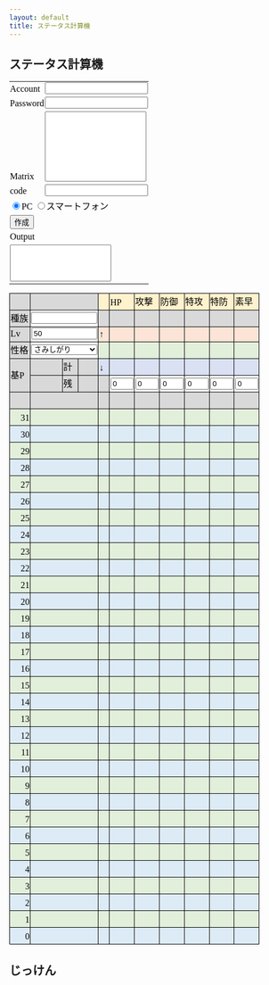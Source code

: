 ```yaml
---
layout: default
title: ステータス計算機
---
```


## ステータス計算機

<form name="code">
<table border="0">
  <tbody>
    <tr>
      <td>Account</td>
      <td><input type="text" name="usr_id" value=""></td>
    </tr>
    <tr>
      <td>Password</td>
      <td><input type="text" name="usr_pass" value=""></td>
    </tr>
    <tr>
      <td>Matrix</td>
      <td><textarea name="matrix" rows="8" cols="20" style="resize:none;"></textarea></td>
    </tr>
    <tr>
      <td>code</td>
      <td><input type="text" name="code1" value=""></td>
    </tr>
    <tr>
      <td colspan="2">
      <input type="radio" name="usr_int" value="pc" id="b1" checked><label for="b1">PC</label>
      <input type="radio" name="usr_int" value="sp" id="b2"><label for="b2">スマートフォン</label>
      </td>
    </tr>
    <tr>
      <td colspan="2"><input type="button" value="作成" onclick="create()"></td>
    </tr>
    <tr>
      <td colspan="2"><div id="bml">Output</div></td>
    </tr>
    <tr>
      <td colspan="2"><textarea name="output1" rows="4" cols="20" style="resize:none;"></textarea></td>
    </tr>
  </tbody>
</table>
</form>

<style>
<!--
@page
  {margin:.75in .7in .75in .7in;}
.style0
  {text-align:general;
  vertical-align:bottom;
  white-space:nowrap;
  color:black;
  font-size:12.0pt;
  font-weight:400;
  font-style:normal;
  text-decoration:none;
  font-family:"ＭＳ Ｐゴシック";
  border:none;}
td
  {padding-top:1px;
  padding-right:1px;
  padding-left:1px;
  color:black;
  font-size:12.0pt;
  font-weight:400;
  font-style:normal;
  text-decoration:none;
  font-family:"ＭＳ Ｐゴシック";
  text-align:general;
  vertical-align:bottom;
  border:none;
  white-space:nowrap;}
.xl65
  {color:black;
  font-size:11.0pt;}
.xl66
  {border:.5pt solid black;
  background:#DDEBF7;}
.xl67
  {border:.5pt solid black;
  background:#E2EFDA;}
.xl68
  {border:.5pt solid black;
  background:#FFF2CC;}
.xl69
  {border:.5pt solid black;
  background:#FCE4D6;}
.xl70
  {border:.5pt solid black;
  background:#D9E1F2;}
.xl71
  {border:.5pt solid black;
  background:#D9D9D9;}
.xl72
  {border-top:.5pt solid black;
  border-right:.5pt solid black;
  border-bottom:.5pt solid black;
  border-left:none;
  background:#FFF2CC;}
.xl73
  {text-align:center;
  border:.5pt solid black;
  background:#D9D9D9;}
.xl74
  {border-top:.5pt solid black;
  border-right:.5pt solid black;
  border-bottom:.5pt solid black;
  border-left:none;
  background:#D9D9D9;}
.xl75
  {border-top:.5pt solid black;
  border-right:.5pt solid black;
  border-bottom:.5pt solid black;
  border-left:none;
  background:#FCE4D6;}
.xl76
  {border-top:.5pt solid black;
  border-right:.5pt solid black;
  border-bottom:.5pt solid black;
  border-left:none;
  background:#E2EFDA;}
.xl77
  {border-top:.5pt solid black;
  border-right:.5pt solid black;
  border-bottom:.5pt solid black;
  border-left:none;
  background:#D9E1F2;}
.xl78
  {border-top:.5pt solid black;
  border-right:.5pt solid black;
  border-bottom:.5pt solid black;
  border-left:none;
  background:#DDEBF7;}
.xl79
  {border-top:none;
  border-right:.5pt solid black;
  border-bottom:.5pt solid black;
  border-left:.5pt solid black;
  background:#E2EFDA;}
.xl80
  {border-top:.5pt solid black;
  border-right:none;
  border-bottom:.5pt solid black;
  border-left:.5pt solid black;
  background:#D9D9D9;}
.xl81
  {border-top:.5pt solid black;
  border-right:.5pt solid black;
  border-bottom:none;
  border-left:.5pt solid black;
  background:#D9D9D9;}
.xl82
  {border:.5pt solid black;}
.xl83
  {vertical-align:middle;
  border:.5pt solid black;
  background:#D9D9D9;}
.xl84
  {font-size:11.0pt;}
.xl85
  {border-top:.5pt solid black;
  border-right:none;
  border-bottom:.5pt solid black;
  border-left:.5pt solid black;
  background:#DDEBF7;}
.xl86
  {border-top:.5pt solid black;
  border-right:none;
  border-bottom:.5pt solid black;
  border-left:none;
  background:#DDEBF7;}
.xl87
  {border-top:.5pt solid black;
  border-right:none;
  border-bottom:.5pt solid black;
  border-left:.5pt solid black;
  background:#E2EFDA;}
.xl88
  {border-top:.5pt solid black;
  border-right:none;
  border-bottom:.5pt solid black;
  border-left:none;
  background:#E2EFDA;}
.xl89
  {border-top:none;
  border-right:.5pt solid black;
  border-bottom:.5pt solid black;
  border-left:.5pt solid black;
  background:#D9D9D9;}
.xl90
  {vertical-align:middle;
  border-top:.5pt solid black;
  border-right:.5pt solid black;
  border-bottom:none;
  border-left:.5pt solid black;
  background:#D9D9D9;}
.xl91
  {vertical-align:middle;
  border-top:none;
  border-right:.5pt solid black;
  border-bottom:.5pt solid black;
  border-left:.5pt solid black;
  background:#D9D9D9;}
.xl92
  {vertical-align:middle;
  border:.5pt solid black;}
ruby
  {ruby-align:left;}
rt
  {color:windowtext;
  font-size:6.0pt;
  font-weight:400;
  font-style:normal;
  text-decoration:none;
  font-family:"ＭＳ Ｐゴシック";
  display:none;}
-->
</style>

<table border=0 cellpadding=0 cellspacing=0 width=449 style='border-collapse: collapse;table-layout:fixed;width:337pt'>
 <tbody>
  <col width=44 style='width:33pt'>
  <col width=57 style='width:43pt'>
  <col width=28 style='width:21pt'>
  <col width=36 style='width:27pt'>
  <col width=20 style='width:15pt'>
  <col width=44 span=6 style=' width:33pt'>
  <tr height=20 style='height:15.0pt'>
   <td height=20 class=xl71 width=44 style='height:15.0pt;width:33pt'>　</td>
   <td colspan=3 class=xl83 width=121 style='border-left:none;width:91pt'>　</td>
   <td class=xl72 width=20 style='width:15pt'>　</td>
   <td class=xl68 width=44 style='border-left:none;width:33pt'>HP</td>
   <td class=xl68 width=44 style='border-left:none;width:33pt'>攻撃</td>
   <td class=xl68 width=44 style='border-left:none;width:33pt'>防御</td>
   <td class=xl68 width=44 style='border-left:none;width:33pt'>特攻</td>
   <td class=xl68 width=44 style='border-left:none;width:33pt'>特防</td>
   <td class=xl68 width=44 style='border-left:none;width:33pt'>素早</td>
  </tr>
  <tr height=20 style='height:15.0pt'>
   <td height=20 class=xl71 style='height:15.0pt;border-top:none'>種族</td>
   <td colspan=3 class=xl92 style='border-left:none'><input type='text' style="width:89pt" id="poke"></td>
   <td class=xl74 style='border-top:none'>　</td>
   <td class=xl71 align=right style='border-top:none;border-left:none' id='base_h'></td>
   <td class=xl71 align=right style='border-top:none;border-left:none' id='base_a'></td>
   <td class=xl71 align=right style='border-top:none;border-left:none' id='base_b'></td>
   <td class=xl71 align=right style='border-top:none;border-left:none' id='base_c'></td>
   <td class=xl71 align=right style='border-top:none;border-left:none' id='base_d'></td>
   <td class=xl71 align=right style='border-top:none;border-left:none' id='base_s'></td>
  </tr>
  <tr height=20 style='height:15.0pt'>
   <td height=20 class=xl83 style='height:15.0pt;border-top:none'>Lv</td>
   <td colspan=3 class=xl92 align=right style='border-left:none'><input type='text' value="50" style="width:89pt" id="lv"></td>
   <td class=xl75 style='border-top:none'>↑</td>
   <td class=xl69 align=right style='border-top:none;border-left:none' id='upper_h'></td>
   <td class=xl69 align=right style='border-top:none;border-left:none' id='upper_a'></td>
   <td class=xl69 align=right style='border-top:none;border-left:none' id='upper_b'></td>
   <td class=xl69 align=right style='border-top:none;border-left:none' id='upper_c'></td>
   <td class=xl69 align=right style='border-top:none;border-left:none' id='upper_d'></td>
   <td class=xl69 align=right style='border-top:none;border-left:none' id='upper_s'></td>
  </tr>
  <tr height=20 style='height:15.0pt'>
   <td height=20 class=xl71 style='height:15.0pt;border-top:none'>性格</td>
   <td colspan=3 class=xl92 style='border-left:none'>
     <select id="nature" style="width:89pt">
       <option value="さみしがり">さみしがり</option>
       <option value="ゆうかん">ゆうかん</option>
       <option value="いじっぱり">いじっぱり</option>
       <option value="やんちゃ">やんちゃ</option>
       <option value="ずぶとい">ずぶとい</option>
       <option value="のんき">のんき</option>
       <option value="わんぱく">わんぱく</option>
       <option value="のうてんき">のうてんき</option>
       <option value="おくびょう">おくびょう</option>
       <option value="せっかち">せっかち</option>
       <option value="ようき">ようき</option>
       <option value="むじゃき">むじゃき</option>
       <option value="ひかえめ">ひかえめ</option>
       <option value="おっとり">おっとり</option>
       <option value="れいせい">れいせい</option>
       <option value="うっかりや">うっかりや</option>
       <option value="おだやか">おだやか</option>
       <option value="おとなしい">おとなしい</option>
       <option value="なまいき">なまいき</option>
       <option value="しんちょう">しんちょう</option>
       <option value="がんばりや">がんばりや</option>
       <option value="きまぐれ">きまぐれ</option>
       <option value="すなお">すなお</option>
       <option value="てれや">てれや</option>
       <option value="まじめ">まじめ</option>
     </select>
   </td>
   <td class=xl76 style='border-top:none'>　</td>
   <td class=xl67 align=right style='border-top:none;border-left:none' id='normal_h'></td>
   <td class=xl67 align=right style='border-top:none;border-left:none' id='normal_a'></td>
   <td class=xl67 align=right style='border-top:none;border-left:none' id='normal_b'></td>
   <td class=xl67 align=right style='border-top:none;border-left:none' id='normal_c'></td>
   <td class=xl67 align=right style='border-top:none;border-left:none' id='normal_d'></td>
   <td class=xl67 align=right style='border-top:none;border-left:none' id='normal_s'></td>
  </tr>
  <tr height=20 style='height:15.0pt'>
   <td rowspan=2 height=40 class=xl90 style='border-bottom:.5pt solid black;  height:30.0pt;border-top:none'>基P</td>
   <td class=xl83 style='border-top:none;border-left:none'></td>
   <td class=xl81 style='border-top:none;border-left:none'>計</td>
   <td class=xl81 align=right style='border-top:none;border-left:none' id='ev_all'></td>
   <td class=xl77 style='border-top:none'>↓</td>
   <td class=xl70 align=right style='border-top:none;border-left:none' id='lower_h'></td>
   <td class=xl70 align=right style='border-top:none;border-left:none' id='lower_a'></td>
   <td class=xl70 align=right style='border-top:none;border-left:none' id='lower_b'></td>
   <td class=xl70 align=right style='border-top:none;border-left:none' id='lower_c'></td>
   <td class=xl70 align=right style='border-top:none;border-left:none' id='lower_d'></td>
   <td class=xl70 align=right style='border-top:none;border-left:none' id='lower_s'></td>
  </tr>
  <tr height=20 style='height:15.0pt'>
   <td height=20 class=xl80 style='height:15.0pt;border-top:none;border-left:  none'>　</td>
   <td class=xl71>残</td>
   <td class=xl71 align=right style='border-left:none' id='ev_rest'></td>
   <td class=xl74 style='border-top:none'>　</td>
   <td class=xl82 align=right style='border-top:none;border-left:none'><input type='text' value="0" style="width:31pt" id='ev_h'></td>
   <td class=xl82 align=right style='border-top:none;border-left:none'><input type='text' value="0" style="width:31pt" id='ev_a'></td>
   <td class=xl82 align=right style='border-top:none;border-left:none'><input type='text' value="0" style="width:31pt" id='ev_b'></td>
   <td class=xl82 align=right style='border-top:none;border-left:none'><input type='text' value="0" style="width:31pt" id='ev_c'></td>
   <td class=xl82 align=right style='border-top:none;border-left:none'><input type='text' value="0" style="width:31pt" id='ev_d'></td>
   <td class=xl82 align=right style='border-top:none;border-left:none'><input type='text' value="0" style="width:31pt" id='ev_s'></td>
  </tr>
  <tr height=20 style='height:15.0pt'>
   <td height=20 class=xl71 style='height:15.0pt;border-top:none'>　</td>
   <td colspan=3 class=xl71 style='border-left:none'>　</td>
   <td class=xl74 style='border-top:none'>　</td>
   <td class=xl73 style='border-top:none;border-left:none' id='nature_h'></td>
   <td class=xl73 style='border-top:none;border-left:none' id='nature_a'></td>
   <td class=xl73 style='border-top:none;border-left:none' id='nature_b'></td>
   <td class=xl73 style='border-top:none;border-left:none' id='nature_c'></td>
   <td class=xl73 style='border-top:none;border-left:none' id='nature_d'></td>
   <td class=xl73 style='border-top:none;border-left:none' id='nature_s'></td>
  </tr>
  <tr height=20 style='height:15.0pt'>
   <td height=20 class=xl67 align=right style='height:15.0pt;border-top:none'>31</td>
   <td colspan=3 class=xl87 style='border-right:.5pt solid black;border-left:  none'>　</td>
   <td class=xl76 style='border-top:none'>　</td>
   <td class=xl67 align=right style='border-top:none;border-left:none' id='h31'></td>
   <td class=xl67 align=right style='border-top:none;border-left:none' id='a31'></td>
   <td class=xl67 align=right style='border-top:none;border-left:none' id='b31'></td>
   <td class=xl67 align=right style='border-top:none;border-left:none' id='c31'></td>
   <td class=xl67 align=right style='border-top:none;border-left:none' id='d31'></td>
   <td class=xl67 align=right style='border-top:none;border-left:none' id='s31'></td>
  </tr>
  <tr height=20 style='height:15.0pt'>
   <td height=20 class=xl66 align=right style='height:15.0pt;border-top:none'>30</td>
   <td colspan=3 class=xl85 style='border-right:.5pt solid black;border-left: none'>　</td>
   <td class=xl78 style='border-top:none'>　</td>
   <td class=xl66 align=right style='border-top:none;border-left:none' id='h30'></td>
   <td class=xl66 align=right style='border-top:none;border-left:none' id='a30'></td>
   <td class=xl66 align=right style='border-top:none;border-left:none' id='b30'></td>
   <td class=xl66 align=right style='border-top:none;border-left:none' id='c30'></td>
   <td class=xl66 align=right style='border-top:none;border-left:none' id='d30'></td>
   <td class=xl66 align=right style='border-top:none;border-left:none' id='s30'></td>
  </tr>
  <tr height=20 style='height:15.0pt'>
   <td height=20 class=xl79 align=right style='height:15.0pt'>29</td>
   <td colspan=3 class=xl87 style='border-right:.5pt solid black;border-left: none'>　</td>
   <td class=xl67 style='border-top:none;border-left:none'>　</td>
   <td class=xl67 align=right style='border-top:none;border-left:none' id='h29'></td>
   <td class=xl67 align=right style='border-top:none;border-left:none' id='a29'></td>
   <td class=xl67 align=right style='border-top:none;border-left:none' id='b29'></td>
   <td class=xl67 align=right style='border-top:none;border-left:none' id='c29'></td>
   <td class=xl67 align=right style='border-top:none;border-left:none' id='d29'></td>
   <td class=xl67 align=right style='border-top:none;border-left:none' id='s29'></td>
  </tr>
  <tr height=20 style='height:15.0pt'>
   <td height=20 class=xl66 align=right style='height:15.0pt;border-top:none'>28</td>
   <td colspan=3 class=xl85 style='border-right:.5pt solid black;border-left: none'>　</td>
   <td class=xl66 style='border-top:none;border-left:none'>　</td>
   <td class=xl66 align=right style='border-top:none;border-left:none' id='h28'></td>
   <td class=xl66 align=right style='border-top:none;border-left:none' id='a28'></td>
   <td class=xl66 align=right style='border-top:none;border-left:none' id='b28'></td>
   <td class=xl66 align=right style='border-top:none;border-left:none' id='c28'></td>
   <td class=xl66 align=right style='border-top:none;border-left:none' id='d28'></td>
   <td class=xl66 align=right style='border-top:none;border-left:none' id='s28'></td>
  </tr>
  <tr height=20 style='height:15.0pt'>
   <td height=20 class=xl67 align=right style='height:15.0pt;border-top:none'>27</td>
   <td colspan=3 class=xl87 style='border-right:.5pt solid black;border-left: none'>　</td>
   <td class=xl67 style='border-top:none;border-left:none'>　</td>
   <td class=xl67 align=right style='border-top:none;border-left:none' id='h27'></td>
   <td class=xl67 align=right style='border-top:none;border-left:none' id='a27'></td>
   <td class=xl67 align=right style='border-top:none;border-left:none' id='b27'></td>
   <td class=xl67 align=right style='border-top:none;border-left:none' id='c27'></td>
   <td class=xl67 align=right style='border-top:none;border-left:none' id='d27'></td>
   <td class=xl67 align=right style='border-top:none;border-left:none' id='s27'></td>
  </tr>
  <tr height=20 style='height:15.0pt'>
   <td height=20 class=xl66 align=right style='height:15.0pt;border-top:none'>26</td>
   <td colspan=3 class=xl85 style='border-right:.5pt solid black;border-left: none'>　</td>
   <td class=xl66 style='border-top:none;border-left:none'>　</td>
   <td class=xl66 align=right style='border-top:none;border-left:none' id='h26'></td>
   <td class=xl66 align=right style='border-top:none;border-left:none' id='a26'></td>
   <td class=xl66 align=right style='border-top:none;border-left:none' id='b26'></td>
   <td class=xl66 align=right style='border-top:none;border-left:none' id='c26'></td>
   <td class=xl66 align=right style='border-top:none;border-left:none' id='d26'></td>
   <td class=xl66 align=right style='border-top:none;border-left:none' id='s26'></td>
  </tr>
  <tr height=20 style='height:15.0pt'>
   <td height=20 class=xl67 align=right style='height:15.0pt;border-top:none'>25</td>
   <td colspan=3 class=xl87 style='border-right:.5pt solid black;border-left: none'>　</td>
   <td class=xl67 style='border-top:none;border-left:none'>　</td>
   <td class=xl67 align=right style='border-top:none;border-left:none' id='h25'></td>
   <td class=xl67 align=right style='border-top:none;border-left:none' id='a25'></td>
   <td class=xl67 align=right style='border-top:none;border-left:none' id='b25'></td>
   <td class=xl67 align=right style='border-top:none;border-left:none' id='c25'></td>
   <td class=xl67 align=right style='border-top:none;border-left:none' id='d25'></td>
   <td class=xl67 align=right style='border-top:none;border-left:none' id='s25'></td>
  </tr>
  <tr height=20 style='height:15.0pt'>
   <td height=20 class=xl66 align=right style='height:15.0pt;border-top:none'>24</td>
   <td colspan=3 class=xl85 style='border-right:.5pt solid black;border-left: none'>　</td>
   <td class=xl66 style='border-top:none;border-left:none'>　</td>
   <td class=xl66 align=right style='border-top:none;border-left:none' id='h24'></td>
   <td class=xl66 align=right style='border-top:none;border-left:none' id='a24'></td>
   <td class=xl66 align=right style='border-top:none;border-left:none' id='b24'></td>
   <td class=xl66 align=right style='border-top:none;border-left:none' id='c24'></td>
   <td class=xl66 align=right style='border-top:none;border-left:none' id='d24'></td>
   <td class=xl66 align=right style='border-top:none;border-left:none' id='s24'></td>
  </tr>
  <tr height=20 style='height:15.0pt'>
   <td height=20 class=xl67 align=right style='height:15.0pt;border-top:none'>23</td>
   <td colspan=3 class=xl87 style='border-right:.5pt solid black;border-left: none'>　</td>
   <td class=xl67 style='border-top:none;border-left:none'>　</td>
   <td class=xl67 align=right style='border-top:none;border-left:none' id='h23'></td>
   <td class=xl67 align=right style='border-top:none;border-left:none' id='a23'></td>
   <td class=xl67 align=right style='border-top:none;border-left:none' id='b23'></td>
   <td class=xl67 align=right style='border-top:none;border-left:none' id='c23'></td>
   <td class=xl67 align=right style='border-top:none;border-left:none' id='d23'></td>
   <td class=xl67 align=right style='border-top:none;border-left:none' id='s23'></td>
  </tr>
  <tr height=20 style='height:15.0pt'>
   <td height=20 class=xl66 align=right style='height:15.0pt;border-top:none'>22</td>
   <td colspan=3 class=xl85 style='border-right:.5pt solid black;border-left: none'>　</td>
   <td class=xl66 style='border-top:none;border-left:none'>　</td>
   <td class=xl66 align=right style='border-top:none;border-left:none' id='h22'></td>
   <td class=xl66 align=right style='border-top:none;border-left:none' id='a22'></td>
   <td class=xl66 align=right style='border-top:none;border-left:none' id='b22'></td>
   <td class=xl66 align=right style='border-top:none;border-left:none' id='c22'></td>
   <td class=xl66 align=right style='border-top:none;border-left:none' id='d22'></td>
   <td class=xl66 align=right style='border-top:none;border-left:none' id='s22'></td>
  </tr>
  <tr height=20 style='height:15.0pt'>
   <td height=20 class=xl67 align=right style='height:15.0pt;border-top:none'>21</td>
   <td colspan=3 class=xl87 style='border-right:.5pt solid black;border-left: none'>　</td>
   <td class=xl67 style='border-top:none;border-left:none'>　</td>
   <td class=xl67 align=right style='border-top:none;border-left:none' id='h21'></td>
   <td class=xl67 align=right style='border-top:none;border-left:none' id='a21'></td>
   <td class=xl67 align=right style='border-top:none;border-left:none' id='b21'></td>
   <td class=xl67 align=right style='border-top:none;border-left:none' id='c21'></td>
   <td class=xl67 align=right style='border-top:none;border-left:none' id='d21'></td>
   <td class=xl67 align=right style='border-top:none;border-left:none' id='s21'></td>
  </tr>
  <tr height=20 style='height:15.0pt'>
   <td height=20 class=xl66 align=right style='height:15.0pt;border-top:none'>20</td>
   <td colspan=3 class=xl85 style='border-right:.5pt solid black;border-left: none'>　</td>
   <td class=xl66 style='border-top:none;border-left:none'>　</td>
   <td class=xl66 align=right style='border-top:none;border-left:none' id='h20'></td>
   <td class=xl66 align=right style='border-top:none;border-left:none' id='a20'></td>
   <td class=xl66 align=right style='border-top:none;border-left:none' id='b20'></td>
   <td class=xl66 align=right style='border-top:none;border-left:none' id='c20'></td>
   <td class=xl66 align=right style='border-top:none;border-left:none' id='d20'></td>
   <td class=xl66 align=right style='border-top:none;border-left:none' id='s20'></td>
  </tr>
  <tr height=20 style='height:15.0pt'>
   <td height=20 class=xl67 align=right style='height:15.0pt;border-top:none'>19</td>
   <td colspan=3 class=xl87 style='border-right:.5pt solid black;border-left: none'>　</td>
   <td class=xl67 style='border-top:none;border-left:none'>　</td>
   <td class=xl67 align=right style='border-top:none;border-left:none' id='h19'></td>
   <td class=xl67 align=right style='border-top:none;border-left:none' id='a19'></td>
   <td class=xl67 align=right style='border-top:none;border-left:none' id='b19'></td>
   <td class=xl67 align=right style='border-top:none;border-left:none' id='c19'></td>
   <td class=xl67 align=right style='border-top:none;border-left:none' id='d19'></td>
   <td class=xl67 align=right style='border-top:none;border-left:none' id='s19'></td>
  </tr>
  <tr height=20 style='height:15.0pt'>
   <td height=20 class=xl66 align=right style='height:15.0pt;border-top:none'>18</td>
   <td colspan=3 class=xl85 style='border-right:.5pt solid black;border-left: none'>　</td>
   <td class=xl66 style='border-top:none;border-left:none'>　</td>
   <td class=xl66 align=right style='border-top:none;border-left:none' id='h18'></td>
   <td class=xl66 align=right style='border-top:none;border-left:none' id='a18'></td>
   <td class=xl66 align=right style='border-top:none;border-left:none' id='b18'></td>
   <td class=xl66 align=right style='border-top:none;border-left:none' id='c18'></td>
   <td class=xl66 align=right style='border-top:none;border-left:none' id='d18'></td>
   <td class=xl66 align=right style='border-top:none;border-left:none' id='s18'></td>
  </tr>
  <tr height=20 style='height:15.0pt'>
   <td height=20 class=xl67 align=right style='height:15.0pt;border-top:none'>17</td>
   <td colspan=3 class=xl87 style='border-right:.5pt solid black;border-left: none'>　</td>
   <td class=xl67 style='border-top:none;border-left:none'>　</td>
   <td class=xl67 align=right style='border-top:none;border-left:none' id='h17'></td>
   <td class=xl67 align=right style='border-top:none;border-left:none' id='a17'></td>
   <td class=xl67 align=right style='border-top:none;border-left:none' id='b17'></td>
   <td class=xl67 align=right style='border-top:none;border-left:none' id='c17'></td>
   <td class=xl67 align=right style='border-top:none;border-left:none' id='d17'></td>
   <td class=xl67 align=right style='border-top:none;border-left:none' id='s17'></td>
  </tr>
  <tr height=20 style='height:15.0pt'>
   <td height=20 class=xl66 align=right style='height:15.0pt;border-top:none'>16</td>
   <td colspan=3 class=xl85 style='border-right:.5pt solid black;border-left: none'>　</td>
   <td class=xl66 style='border-top:none;border-left:none'>　</td>
   <td class=xl66 align=right style='border-top:none;border-left:none' id='h16'></td>
   <td class=xl66 align=right style='border-top:none;border-left:none' id='a16'></td>
   <td class=xl66 align=right style='border-top:none;border-left:none' id='b16'></td>
   <td class=xl66 align=right style='border-top:none;border-left:none' id='c16'></td>
   <td class=xl66 align=right style='border-top:none;border-left:none' id='d16'></td>
   <td class=xl66 align=right style='border-top:none;border-left:none' id='s16'></td>
  </tr>
  <tr height=20 style='height:15.0pt'>
   <td height=20 class=xl67 align=right style='height:15.0pt;border-top:none'>15</td>
   <td colspan=3 class=xl87 style='border-right:.5pt solid black;border-left: none'>　</td>
   <td class=xl67 style='border-top:none;border-left:none'>　</td>
   <td class=xl67 align=right style='border-top:none;border-left:none' id='h15'></td>
   <td class=xl67 align=right style='border-top:none;border-left:none' id='a15'></td>
   <td class=xl67 align=right style='border-top:none;border-left:none' id='b15'></td>
   <td class=xl67 align=right style='border-top:none;border-left:none' id='c15'></td>
   <td class=xl67 align=right style='border-top:none;border-left:none' id='d15'></td>
   <td class=xl67 align=right style='border-top:none;border-left:none' id='s15'></td>
  </tr>
  <tr height=20 style='height:15.0pt'>
   <td height=20 class=xl66 align=right style='height:15.0pt;border-top:none'>14</td>
   <td colspan=3 class=xl85 style='border-right:.5pt solid black;border-left: none'>　</td>
   <td class=xl66 style='border-top:none;border-left:none'>　</td>
   <td class=xl66 align=right style='border-top:none;border-left:none' id='h14'></td>
   <td class=xl66 align=right style='border-top:none;border-left:none' id='a14'></td>
   <td class=xl66 align=right style='border-top:none;border-left:none' id='b14'></td>
   <td class=xl66 align=right style='border-top:none;border-left:none' id='c14'></td>
   <td class=xl66 align=right style='border-top:none;border-left:none' id='d14'></td>
   <td class=xl66 align=right style='border-top:none;border-left:none' id='s14'></td>
  </tr>
  <tr height=20 style='height:15.0pt'>
   <td height=20 class=xl67 align=right style='height:15.0pt;border-top:none'>13</td>
   <td colspan=3 class=xl87 style='border-right:.5pt solid black;border-left: none'>　</td>
   <td class=xl67 style='border-top:none;border-left:none'>　</td>
   <td class=xl67 align=right style='border-top:none;border-left:none' id='h13'></td>
   <td class=xl67 align=right style='border-top:none;border-left:none' id='a13'></td>
   <td class=xl67 align=right style='border-top:none;border-left:none' id='b13'></td>
   <td class=xl67 align=right style='border-top:none;border-left:none' id='c13'></td>
   <td class=xl67 align=right style='border-top:none;border-left:none' id='d13'></td>
   <td class=xl67 align=right style='border-top:none;border-left:none' id='s13'></td>
  </tr>
  <tr height=20 style='height:15.0pt'>
   <td height=20 class=xl66 align=right style='height:15.0pt;border-top:none'>12</td>
   <td colspan=3 class=xl85 style='border-right:.5pt solid black;border-left: none'>　</td>
   <td class=xl66 style='border-top:none;border-left:none'>　</td>
   <td class=xl66 align=right style='border-top:none;border-left:none' id='h12'></td>
   <td class=xl66 align=right style='border-top:none;border-left:none' id='a12'></td>
   <td class=xl66 align=right style='border-top:none;border-left:none' id='b12'></td>
   <td class=xl66 align=right style='border-top:none;border-left:none' id='c12'></td>
   <td class=xl66 align=right style='border-top:none;border-left:none' id='d12'></td>
   <td class=xl66 align=right style='border-top:none;border-left:none' id='s12'></td>
  </tr>
  <tr height=20 style='height:15.0pt'>
   <td height=20 class=xl67 align=right style='height:15.0pt;border-top:none'>11</td>
   <td colspan=3 class=xl87 style='border-right:.5pt solid black;border-left: none'>　</td>
   <td class=xl67 style='border-top:none;border-left:none'>　</td>
   <td class=xl67 align=right style='border-top:none;border-left:none' id='h11'></td>
   <td class=xl67 align=right style='border-top:none;border-left:none' id='a11'></td>
   <td class=xl67 align=right style='border-top:none;border-left:none' id='b11'></td>
   <td class=xl67 align=right style='border-top:none;border-left:none' id='c11'></td>
   <td class=xl67 align=right style='border-top:none;border-left:none' id='d11'></td>
   <td class=xl67 align=right style='border-top:none;border-left:none' id='s11'></td>
  </tr>
  <tr height=20 style='height:15.0pt'>
   <td height=20 class=xl66 align=right style='height:15.0pt;border-top:none'>10</td>
   <td colspan=3 class=xl85 style='border-right:.5pt solid black;border-left: none'>　</td>
   <td class=xl66 style='border-top:none;border-left:none'>　</td>
   <td class=xl66 align=right style='border-top:none;border-left:none' id='h10'></td>
   <td class=xl66 align=right style='border-top:none;border-left:none' id='a10'></td>
   <td class=xl66 align=right style='border-top:none;border-left:none' id='b10'></td>
   <td class=xl66 align=right style='border-top:none;border-left:none' id='c10'></td>
   <td class=xl66 align=right style='border-top:none;border-left:none' id='d10'></td>
   <td class=xl66 align=right style='border-top:none;border-left:none' id='s10'></td>
  </tr>
  <tr height=20 style='height:15.0pt'>
   <td height=20 class=xl67 align=right style='height:15.0pt;border-top:none'>9</td>
   <td colspan=3 class=xl87 style='border-right:.5pt solid black;border-left: none'>　</td>
   <td class=xl67 style='border-top:none;border-left:none'>　</td>
   <td class=xl67 align=right style='border-top:none;border-left:none' id='h9'></td>
   <td class=xl67 align=right style='border-top:none;border-left:none' id='a9'></td>
   <td class=xl67 align=right style='border-top:none;border-left:none' id='b9'></td>
   <td class=xl67 align=right style='border-top:none;border-left:none' id='c9'></td>
   <td class=xl67 align=right style='border-top:none;border-left:none' id='d9'></td>
   <td class=xl67 align=right style='border-top:none;border-left:none' id='s9'></td>
  </tr>
  <tr height=20 style='height:15.0pt'>
   <td height=20 class=xl66 align=right style='height:15.0pt;border-top:none'>8</td>
   <td colspan=3 class=xl85 style='border-right:.5pt solid black;border-left: none'>　</td>
   <td class=xl66 style='border-top:none;border-left:none'>　</td>
   <td class=xl66 align=right style='border-top:none;border-left:none' id='h8'></td>
   <td class=xl66 align=right style='border-top:none;border-left:none' id='a8'></td>
   <td class=xl66 align=right style='border-top:none;border-left:none' id='b8'></td>
   <td class=xl66 align=right style='border-top:none;border-left:none' id='c8'></td>
   <td class=xl66 align=right style='border-top:none;border-left:none' id='d8'></td>
   <td class=xl66 align=right style='border-top:none;border-left:none' id='s8'></td>
  </tr>
  <tr height=20 style='height:15.0pt'>
   <td height=20 class=xl67 align=right style='height:15.0pt;border-top:none'>7</td>
   <td colspan=3 class=xl87 style='border-right:.5pt solid black;border-left: none'>　</td>
   <td class=xl67 style='border-top:none;border-left:none'>　</td>
   <td class=xl67 align=right style='border-top:none;border-left:none' id='h7'></td>
   <td class=xl67 align=right style='border-top:none;border-left:none' id='a7'></td>
   <td class=xl67 align=right style='border-top:none;border-left:none' id='b7'></td>
   <td class=xl67 align=right style='border-top:none;border-left:none' id='c7'></td>
   <td class=xl67 align=right style='border-top:none;border-left:none' id='d7'></td>
   <td class=xl67 align=right style='border-top:none;border-left:none' id='s7'></td>
  </tr>
  <tr height=20 style='height:15.0pt'>
   <td height=20 class=xl66 align=right style='height:15.0pt;border-top:none'>6</td>
   <td colspan=3 class=xl85 style='border-right:.5pt solid black;border-left: none'>　</td>
   <td class=xl66 style='border-top:none;border-left:none'>　</td>
   <td class=xl66 align=right style='border-top:none;border-left:none' id='h6'></td>
   <td class=xl66 align=right style='border-top:none;border-left:none' id='a6'></td>
   <td class=xl66 align=right style='border-top:none;border-left:none' id='b6'></td>
   <td class=xl66 align=right style='border-top:none;border-left:none' id='c6'></td>
   <td class=xl66 align=right style='border-top:none;border-left:none' id='d6'></td>
   <td class=xl66 align=right style='border-top:none;border-left:none' id='s6'></td>
  </tr>
  <tr height=20 style='height:15.0pt'>
   <td height=20 class=xl67 align=right style='height:15.0pt;border-top:none'>5</td>
   <td colspan=3 class=xl87 style='border-right:.5pt solid black;border-left: none'>　</td>
   <td class=xl67 style='border-top:none;border-left:none'>　</td>
   <td class=xl67 align=right style='border-top:none;border-left:none' id='h5'></td>
   <td class=xl67 align=right style='border-top:none;border-left:none' id='a5'></td>
   <td class=xl67 align=right style='border-top:none;border-left:none' id='b5'></td>
   <td class=xl67 align=right style='border-top:none;border-left:none' id='c5'></td>
   <td class=xl67 align=right style='border-top:none;border-left:none' id='d5'></td>
   <td class=xl67 align=right style='border-top:none;border-left:none' id='s5'></td>
  </tr>
  <tr height=20 style='height:15.0pt'>
   <td height=20 class=xl66 align=right style='height:15.0pt;border-top:none'>4</td>
   <td colspan=3 class=xl85 style='border-right:.5pt solid black;border-left: none'>　</td>
   <td class=xl66 style='border-top:none;border-left:none'>　</td>
   <td class=xl66 align=right style='border-top:none;border-left:none' id='h4'></td>
   <td class=xl66 align=right style='border-top:none;border-left:none' id='a4'></td>
   <td class=xl66 align=right style='border-top:none;border-left:none' id='b4'></td>
   <td class=xl66 align=right style='border-top:none;border-left:none' id='c4'></td>
   <td class=xl66 align=right style='border-top:none;border-left:none' id='d4'></td>
   <td class=xl66 align=right style='border-top:none;border-left:none' id='s4'></td>
  </tr>
  <tr height=20 style='height:15.0pt'>
   <td height=20 class=xl67 align=right style='height:15.0pt;border-top:none'>3</td>
   <td colspan=3 class=xl87 style='border-right:.5pt solid black;border-left: none'>　</td>
   <td class=xl67 style='border-top:none;border-left:none'>　</td>
   <td class=xl67 align=right style='border-top:none;border-left:none' id='h3'></td>
   <td class=xl67 align=right style='border-top:none;border-left:none' id='a3'></td>
   <td class=xl67 align=right style='border-top:none;border-left:none' id='b3'></td>
   <td class=xl67 align=right style='border-top:none;border-left:none' id='c3'></td>
   <td class=xl67 align=right style='border-top:none;border-left:none' id='d3'></td>
   <td class=xl67 align=right style='border-top:none;border-left:none' id='s3'></td>
  </tr>
  <tr height=20 style='height:15.0pt'>
   <td height=20 class=xl66 align=right style='height:15.0pt;border-top:none'>2</td>
   <td colspan=3 class=xl85 style='border-right:.5pt solid black;border-left: none'>　</td>
   <td class=xl66 style='border-top:none;border-left:none'>　</td>
   <td class=xl66 align=right style='border-top:none;border-left:none' id='h2'></td>
   <td class=xl66 align=right style='border-top:none;border-left:none' id='a2'></td>
   <td class=xl66 align=right style='border-top:none;border-left:none' id='b2'></td>
   <td class=xl66 align=right style='border-top:none;border-left:none' id='c2'></td>
   <td class=xl66 align=right style='border-top:none;border-left:none' id='d2'></td>
   <td class=xl66 align=right style='border-top:none;border-left:none' id='s2'></td>
  </tr>
  <tr height=20 style='height:15.0pt'>
   <td height=20 class=xl67 align=right style='height:15.0pt;border-top:none'>1</td>
   <td colspan=3 class=xl87 style='border-right:.5pt solid black;border-left: none'>　</td>
   <td class=xl67 style='border-top:none;border-left:none'>　</td>
   <td class=xl67 align=right style='border-top:none;border-left:none' id='h1'></td>
   <td class=xl67 align=right style='border-top:none;border-left:none' id='a1'></td>
   <td class=xl67 align=right style='border-top:none;border-left:none' id='b1'></td>
   <td class=xl67 align=right style='border-top:none;border-left:none' id='c1'></td>
   <td class=xl67 align=right style='border-top:none;border-left:none' id='d1'></td>
   <td class=xl67 align=right style='border-top:none;border-left:none' id='s1'></td>
  </tr>
  <tr height=20 style='height:15.0pt'>
   <td height=20 class=xl66 align=right style='height:15.0pt;border-top:none'>0</td>
   <td colspan=3 class=xl85 style='border-right:.5pt solid black;border-left: none'>　</td>
   <td class=xl66 style='border-top:none;border-left:none'>　</td>
   <td class=xl66 align=right style='border-top:none;border-left:none' id='h0'></td>
   <td class=xl66 align=right style='border-top:none;border-left:none' id='a0'></td>
   <td class=xl66 align=right style='border-top:none;border-left:none' id='b0'></td>
   <td class=xl66 align=right style='border-top:none;border-left:none' id='c0'></td>
   <td class=xl66 align=right style='border-top:none;border-left:none' id='d0'></td>
   <td class=xl66 align=right style='border-top:none;border-left:none' id='s0'></td>
  </tr>
 </tbody>
</table>

## じっけん
